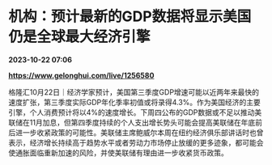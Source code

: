 # 机构：预计最新的GDP数据将显示美国仍是全球最大经济引擎

**2023-10-22 07:06**

**https://www.gelonghui.com/live/1256580**

格隆汇10月22日｜经济学家预计，美国第三季度GDP增速可能以近两年来最快的速度扩张，第三季度实际GDP年化季率初值或将录得4.3%。作为美国经济的主要引擎，个人消费预计将以4%的速度增长。下周四公布的GDP数据或不足以推动美联储在11月加息，但第四季度持续的个人支出增长势头可能会提高美联储在年底前后进一步收紧政策的可能性。美联储主席鲍威尔本周在纽约经济俱乐部讲话时也曾表示，经济增长持续高于趋势水平或者劳动力市场停止放缓的更多迹象，都可能会使通胀面临重新加速的风险，并使美联储有理由进一步收紧货币政策。